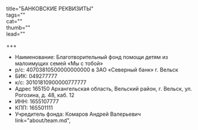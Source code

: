 title="БАНКОВСКИЕ РЕКВИЗИТЫ"      
tags=""    
cat=""     
thumb=""   
lead=""    

+++


* Наименование: Благотворительный фонд помощи детям из малоимущих семей «Мы с тобой»
* р/с: 40703810500000000000 в ЗАО «Северный банк» г. Вельск
* БИК: 049277777
* к/с: 30101810900000777777
* Адрес 165150 Архангельская область, Вельский район, г. Вельск, ул. Рогозина, д. 48, каб. 12
* ИНН: 1655107777
* КПП: 165501111
* Учредитель фонда: Комаров Андрей Валерьевич link="about/team.md",


